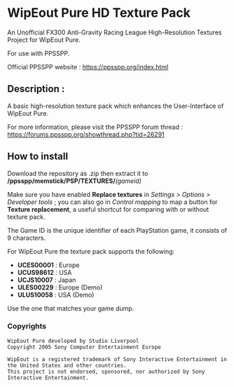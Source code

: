 # WipEout Pure HD Texture Pack
An Unofficial FX300 Anti-Gravity Racing League High-Resolution Textures Project for WipEout Pure.

For use with PPSSPP.

Official PPSSPP website : https://ppsspp.org/index.html

## Description :
A basic high-resolution texture pack which enhances the User-Interface of WipEout Pure.

For more information, please visit the PPSSPP forum thread : https://forums.ppsspp.org/showthread.php?tid=26291

## How to install
Download the repository as .zip then extract it to **/ppsspp/memstick/PSP/TEXTURES/***(gameid)*

Make sure you have enabled **Replace textures** in *Settings > Options > Developer tools* ; you can also go in *Control mapping* to map a button for **Texture replacement**, a useful shortcut for comparing with or without texture pack.

The Game ID is the unique identifier of each PlayStation game, it consists of 9 characters.

For WipEout Pure the texture pack supports the following:

- **UCES00001** : Europe
- **UCUS98612** : USA
- **UCJS10007** : Japan
- **ULES00229** : Europe (Demo)
- **ULUS10058** : USA (Demo)


Use the one that matches your game dump.

### Copyrights
```
WipEout Pure developed by Studio Liverpool
Copyright 2005 Sony Computer Entertainment Europe
```
```
WipEout is a registered trademark of Sony Interactive Entertainment in the United States and other countries.
This project is not endorsed, sponsored, nor authorized by Sony Interactive Entertainment.
```
